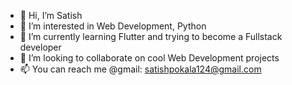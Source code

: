 - 👋 Hi, I’m Satish
- 👀 I’m interested in Web Development, Python
- 🌱 I’m currently learning Flutter and trying to become a Fullstack developer
- 💞️ I’m looking to collaborate on cool Web Development projects
- 📫 You can reach me @gmail: satishpokala124@gmail.com

<!---
Satishpokala124/Satishpokala124 is a ✨ special ✨ repository because its `README.md` (this file) appears on your GitHub profile.
You can click the Preview link to take a look at your changes.
--->
